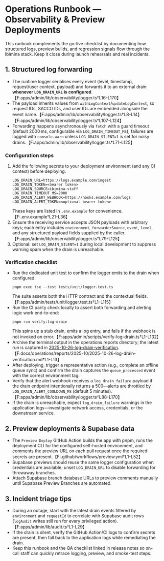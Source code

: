 # Operations Runbook — Observability & Preview Deployments

This runbook complements the go-live checklist by documenting how structured logs, preview builds, and regression signals flow through the Ibimina stack. Keep it close during launch rehearsals and real incidents.

## 1. Structured log forwarding
- The runtime logger serialises every event (level, timestamp, request/user context, payload) and forwards it to an external drain **whenever `LOG_DRAIN_URL` is configured**.【F:apps/admin/lib/observability/logger.ts†L16-L170】
- The payload inherits values from `withLogContext`/`updateLogContext`, so request IDs, SACCO IDs, and user IDs are embedded alongside the event name.【F:apps/admin/lib/observability/logger.ts†L8-L14】【F:apps/admin/lib/observability/logger.ts†L107-L124】
- Forwarding happens asynchronously via `fetch` with a guard timeout (default 2000 ms, configurable via `LOG_DRAIN_TIMEOUT_MS`); failures are logged with `console.warn` unless `LOG_DRAIN_SILENT=1` is set for noisy drains.【F:apps/admin/lib/observability/logger.ts†L71-L125】

### Configuration steps
1. Add the following secrets to your deployment environment (and any CI context) before deploying:
   ```
   LOG_DRAIN_URL=https://logs.example.com/ingest
   LOG_DRAIN_TOKEN=<bearer token>
   LOG_DRAIN_SOURCE=ibimina-staff
   LOG_DRAIN_TIMEOUT_MS=2000
   LOG_DRAIN_ALERT_WEBHOOK=https://hooks.example.com/logs
   LOG_DRAIN_ALERT_TOKEN=<optional bearer token>
   ```
   These keys are listed in `.env.example` for convenience.【F:.env.example†L21-L36】
2. Ensure the receiving service accepts JSON payloads with arbitrary keys; each entry includes `environment`, `forwarderSource`, `event`, `level`, and any structured payload fields supplied by the caller.【F:apps/admin/lib/observability/logger.ts†L79-L125】
3. Optional: set `LOG_DRAIN_SILENT=1` during local development to suppress warning spam when the drain is unreachable.

### Verification checklist
- Run the dedicated unit test to confirm the logger emits to the drain when configured:
  ```
  pnpm exec tsx --test tests/unit/logger.test.ts
  ```
  The suite asserts both the HTTP contract and the contextual fields.【F:apps/admin/tests/unit/logger.test.ts†L1-L115】
- Run the CI parity check locally to assert both forwarding and alerting logic work end-to-end:
  ```
  pnpm run verify:log-drain
  ```
  This spins up a stub drain, emits a log entry, and fails if the webhook is not invoked on error.【F:apps/admin/scripts/verify-log-drain.ts†L1-L132】
- Archive the terminal output in the operations reports directory; the latest run is captured in [2025-10-26-log-drain-verification](operations/reports/2025-10/2025-10-26-log-drain-verification.md).【F:docs/operations/reports/2025-10/2025-10-26-log-drain-verification.md†L1-L13】
- After deploying, trigger a representative action (e.g., complete an offline queue sync) and confirm the drain captures the `queue_processed` event with the correct environment tag.
- Verify that the alert webhook receives a `log_drain_failure` payload if the drain endpoint intentionally returns a 500—alerts are throttled by `LOG_DRAIN_ALERT_COOLDOWN_MS` (default 5 minutes).【F:apps/admin/lib/observability/logger.ts†L88-L170】
- If the drain is unreachable, expect `log_drain_failure` warnings in the application logs—investigate network access, credentials, or the downstream service.

## 2. Preview deployments & Supabase data
- The `Preview Deploy` GitHub Action builds the app with pnpm, runs the deployment CLI for the configured self-hosted environment, and comments the preview URL on each pull request once the required secrets are present.【F:.github/workflows/preview.yml†L1-L52】
- Supabase previews should reuse the same logger configuration when credentials are available; unset `LOG_DRAIN_URL` to disable forwarding for throwaway branches.
- Attach Supabase branch database URLs to preview comments manually until Supabase Preview Branches are automated.

## 3. Incident triage tips
- During an outage, start with the latest drain events filtered by `environment` and `requestId` to correlate with Supabase audit rows (`logAudit` writes still run for every privileged action).【F:apps/admin/lib/audit.ts†L1-L29】
- If the drain is silent, verify the GitHub Action/CI logs to confirm secrets are present, then fall back to the application logs while remediating the drain.
- Keep this runbook and the QA checklist linked in release notes so on-call staff can quickly retrace logging, preview, and smoke-test steps.

